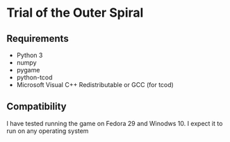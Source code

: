 # Trial of the Outer Spiral

## Requirements
  * Python 3
  * numpy
  * pygame
  * python-tcod
  * Microsoft Visual C++ Redistributable or GCC (for tcod)
 
## Compatibility
I have tested running the game on Fedora 29 and Winodws 10. I expect it to run on any operating system

  
